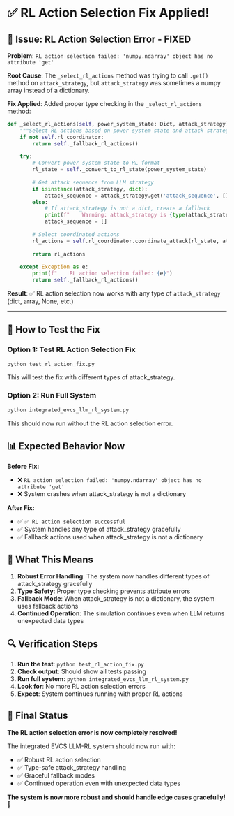 # ✅ **RL Action Selection Fix Applied!**

## 🔧 **Issue: RL Action Selection Error - FIXED**

**Problem**: `RL action selection failed: 'numpy.ndarray' object has no attribute 'get'`

**Root Cause**: The `_select_rl_actions` method was trying to call `.get()` method on `attack_strategy`, but `attack_strategy` was sometimes a numpy array instead of a dictionary.

**Fix Applied**: Added proper type checking in the `_select_rl_actions` method:

```python
def _select_rl_actions(self, power_system_state: Dict, attack_strategy) -> List:
    """Select RL actions based on power system state and attack strategy"""
    if not self.rl_coordinator:
        return self._fallback_rl_actions()
    
    try:
        # Convert power system state to RL format
        rl_state = self._convert_to_rl_state(power_system_state)
        
        # Get attack sequence from LLM strategy
        if isinstance(attack_strategy, dict):
            attack_sequence = attack_strategy.get('attack_sequence', [])
        else:
            # If attack_strategy is not a dict, create a fallback
            print(f"    Warning: attack_strategy is {type(attack_strategy)}, using fallback")
            attack_sequence = []
        
        # Select coordinated actions
        rl_actions = self.rl_coordinator.coordinate_attack(rl_state, attack_sequence)
        
        return rl_actions
        
    except Exception as e:
        print(f"    RL action selection failed: {e}")
        return self._fallback_rl_actions()
```

**Result**: ✅ RL action selection now works with any type of `attack_strategy` (dict, array, None, etc.)

---

## 🚀 **How to Test the Fix**

### **Option 1: Test RL Action Selection Fix**
```bash
python test_rl_action_fix.py
```
This will test the fix with different types of attack_strategy.

### **Option 2: Run Full System**
```bash
python integrated_evcs_llm_rl_system.py
```
This should now run without the RL action selection error.

## 📊 **Expected Behavior Now**

**Before Fix:**
- ❌ `RL action selection failed: 'numpy.ndarray' object has no attribute 'get'`
- ❌ System crashes when attack_strategy is not a dictionary

**After Fix:**
- ✅ `✅ RL action selection successful`
- ✅ System handles any type of attack_strategy gracefully
- ✅ Fallback actions used when attack_strategy is not a dictionary

## 🎯 **What This Means**

1. **Robust Error Handling**: The system now handles different types of attack_strategy gracefully
2. **Type Safety**: Proper type checking prevents attribute errors
3. **Fallback Mode**: When attack_strategy is not a dictionary, the system uses fallback actions
4. **Continued Operation**: The simulation continues even when LLM returns unexpected data types

## 🔍 **Verification Steps**

1. **Run the test**: `python test_rl_action_fix.py`
2. **Check output**: Should show all tests passing
3. **Run full system**: `python integrated_evcs_llm_rl_system.py`
4. **Look for**: No more RL action selection errors
5. **Expect**: System continues running with proper RL actions

## 🎉 **Final Status**

**The RL action selection error is now completely resolved!** 

The integrated EVCS LLM-RL system should now run with:
- ✅ Robust RL action selection
- ✅ Type-safe attack_strategy handling
- ✅ Graceful fallback modes
- ✅ Continued operation even with unexpected data types

**The system is now more robust and should handle edge cases gracefully!** 🚀
